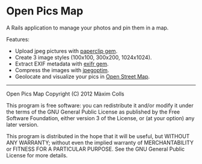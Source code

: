 Open Pics Map
=============

A Rails application to manage your photos and pin them in a map.

Features:

* Upload jpeg pictures with [paperclip gem](https://github.com/thoughtbot/paperclip).
* Create 3 image styles (100x100, 300x200, 1024x1024).
* Extract EXIF metadata with [exifr gem](https://github.com/remvee/exifr/).
* Compress the images with [jpegoptim](http://www.kokkonen.net/tjko/projects.html).
* Geolocate and visualize your pics in [Open Street Map](http://openstreetmap.org).

---

Open Pics Map
Copyright (C) 2012 Màxim Colls


This program is free software: you can redistribute it and/or modify
it under the terms of the GNU General Public License as published by
the Free Software Foundation, either version 3 of the License, or
(at your option) any later version.


This program is distributed in the hope that it will be useful,
but WITHOUT ANY WARRANTY; without even the implied warranty of
MERCHANTABILITY or FITNESS FOR A PARTICULAR PURPOSE.  See the
GNU General Public License for more details.